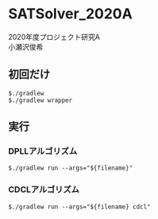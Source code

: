 # SATSolver_2020A

2020年度プロジェクト研究A  
小瀬沢俊希

## 初回だけ
```
$./gradlew
$./gradlew wrapper
```

## 実行
### DPLLアルゴリズム
``$./gradlew run --args="${filename}"``
### CDCLアルゴリズム
``$./gradlew run --args="${filename} cdcl"``